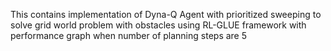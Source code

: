 This contains implementation of Dyna-Q Agent with prioritized sweeping to solve grid world
problem with obstacles using RL-GLUE framework with performance graph when number of planning steps are 5
